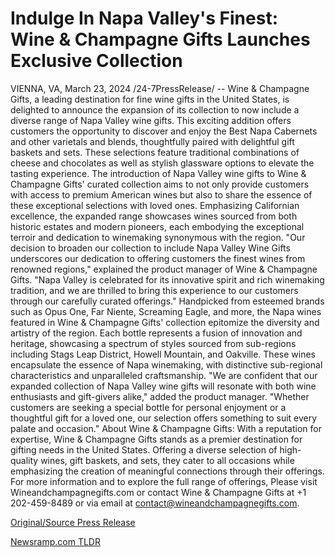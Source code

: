 # Indulge In Napa Valley's Finest: Wine & Champagne Gifts Launches Exclusive Collection

VIENNA, VA, March 23, 2024 /24-7PressRelease/ -- Wine & Champagne Gifts, a leading destination for fine wine gifts in the United States, is delighted to announce the expansion of its collection to now include a diverse range of Napa Valley wine gifts. This exciting addition offers customers the opportunity to discover and enjoy the Best Napa Cabernets and other varietals and blends, thoughtfully paired with delightful gift baskets and sets. These selections feature traditional combinations of cheese and chocolates as well as stylish glassware options to elevate the tasting experience.  The introduction of Napa Valley wine gifts to Wine & Champagne Gifts' curated collection aims to not only provide customers with access to premium American wines but also to share the essence of these exceptional selections with loved ones. Emphasizing Californian excellence, the expanded range showcases wines sourced from both historic estates and modern pioneers, each embodying the exceptional terroir and dedication to winemaking synonymous with the region.  "Our decision to broaden our collection to include Napa Valley Wine Gifts underscores our dedication to offering customers the finest wines from renowned regions," explained the product manager of Wine & Champagne Gifts. "Napa Valley is celebrated for its innovative spirit and rich winemaking tradition, and we are thrilled to bring this experience to our customers through our carefully curated offerings."  Handpicked from esteemed brands such as Opus One, Far Niente, Screaming Eagle, and more, the Napa wines featured in Wine & Champagne Gifts' collection epitomize the diversity and artistry of the region. Each bottle represents a fusion of innovation and heritage, showcasing a spectrum of styles sourced from sub-regions including Stags Leap District, Howell Mountain, and Oakville. These wines encapsulate the essence of Napa winemaking, with distinctive sub-regional characteristics and unparalleled craftsmanship.  "We are confident that our expanded collection of Napa Valley wine gifts will resonate with both wine enthusiasts and gift-givers alike," added the product manager. "Whether customers are seeking a special bottle for personal enjoyment or a thoughtful gift for a loved one, our selection offers something to suit every palate and occasion."  About Wine & Champagne Gifts:  With a reputation for expertise, Wine & Champagne Gifts stands as a premier destination for gifting needs in the United States. Offering a diverse selection of high-quality wines, gift baskets, and sets, they cater to all occasions while emphasizing the creation of meaningful connections through their offerings.  For more information and to explore the full range of offerings,  Please visit Wineandchampagnegifts.com or  contact Wine & Champagne Gifts at +1 202-459-8489 or  via email at contact@wineandchampagnegifts.com. 

[Original/Source Press Release](https://www.24-7pressrelease.com/press-release/509486/indulge-in-napa-valleys-finest-wine-champagne-gifts-launches-exclusive-collection) 

[Newsramp.com TLDR](https://newsramp.com/None) 